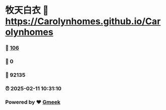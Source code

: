 # 牧天白衣 :link: https://Carolynhomes.github.io/Carolynhomes 
### :page_facing_up: [106](https://Carolynhomes.github.io/Carolynhomes/tag.html) 
### :speech_balloon: 0 
### :hibiscus: 92135 
### :alarm_clock: 2025-02-11 10:31:10 
### Powered by :heart: [Gmeek](https://github.com/Meekdai/Gmeek)
